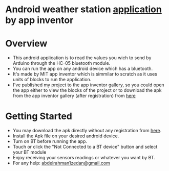 # Android weather station [application](https://goo.gl/xUc9Ft) by app inventor 
 # Overview
 - This android application is to read the values you wich to send by Arduino through the HC-05 bluetooth module. 
 - You can run the app on any android device which has a bluetooth.
 - It's made by MIT app inventor which is simmilar to scratch as it uses units of blocks to run the application.
 - I've published my project to the app inventor gallery, so you could open the app either to view the blocks of the project or to download the apk from the app inventor gallery (after registration) from [here]( ai2.appinventor.mit.edu/?galleryId=6308018557550592)
 
 # Getting Started
 - You may download the apk directly without any registration from [here](https://goo.gl/xUc9Ft).
 - Install the Apk file on your desired android device.
 - Turn on BT before running the app.
 - Touch or click the "Not Connected to a BT device" button and select your BT module
 - Enjoy receiving your sensors readings or whatever you want by BT.
 - For any help: abdelrahman1zedan@gmail.com

